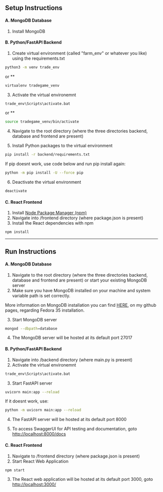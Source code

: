 ## Setup Instructions

#### A. MongoDB Database

1. Install MongoDB

#### B. Python/FastAPI Backend

1. Create virtual environment (called "farm_env" or whatever you like) using the requirements.txt

```bash
python3 -m venv trade_env
```

or \*\*

```bash
virtualenv tradegame_venv
```

3. Activate the virtual environemnt

```bash
trade_env\Scripts\activate.bat
```

or \*\*

```bash
source tradegame_venv/bin/activate
```

4. Navigate to the root directory (where the three directories backend, database and frontend are present)

5. Install Python packages to the virtual environment

```bash
pip install -r backend/requirements.txt
```

If pip doesnt work, use code below and run pip install again:

```bash
python -m pip install -U --force pip
```

6. Deactivate the virtual environment

```bash
deactivate
```

#### C. React Frontend

1. Install [Node Package Manager (npm)](https://www.npmjs.com/get-npm)
2. Navigate into /frontend directory (where package.json is present)
3. Install the React dependencies with npm

```bash
npm install
```

<hr>

## Run Instructions

#### A. MongoDB Database

1. Navigate to the root directory (where the three directories backend, database and frontend are present) or start your existing MongoDB server
2. Make sure you have MongoDB installed on your machine and system variable path is set correctly.

More information on MongoDB installation you can find [HERE](https://c4rt0.github.io/Fedora/), on my github pages, regarding Fedora 35 installation.

3. Start MongoDB server

```bash
mongod --dbpath=database
```

4. The MongoDB server will be hosted at its default port 27017

#### B. Python/FastAPI Backend

1. Navigate into /backend directory (where main.py is present)
2. Activate the virtual environemnt

```bash
trade_env\Scripts\activate.bat
```

3. Start FastAPI server

```bash
uvicorn main:app --reload
```

If it doesnt work, use:

```bash
python -m uvicorn main:app --reload
```

4. The FastAPI server will be hosted at its default port 8000

5. To access SwaggerUI for API testing and documentation, goto [http://localhost:8000/docs](http://localhost:8000/docs)

#### C. React Frontend

1. Navigate to /frontend directory (where package.json is present)
2. Start React Web Application

```bash
npm start
```

3. The React web application will be hosted at its default port 3000, goto [http://localhost:3000/](http://localhost:3000/)
